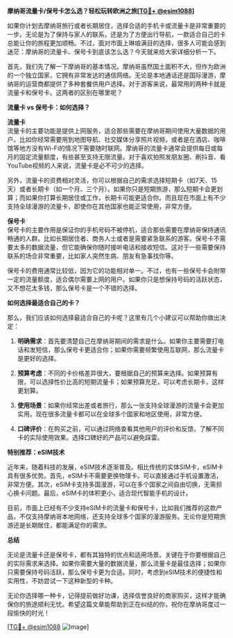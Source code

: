 **摩纳哥流量卡/保号卡怎么选？轻松玩转欧洲之旅[[TG💪+ @esim1088](https://t.me/s/esim1088)]**

如果你计划去摩纳哥旅行或者长期居住，选择合适的手机卡或流量卡是非常重要的一步。无论是为了保持与家人的联系，还是为了方便出行导航，一款适合自己的卡总能让你的旅程更加顺畅。不过，面对市面上琳琅满目的选择，很多人可能会感到迷茫：摩纳哥的流量卡、保号卡到底该怎么选？今天就来给大家详细分析一下。

首先，我们先了解一下摩纳哥的基本情况。摩纳哥虽然国土面积不大，但作为欧洲的一个独立国家，它拥有非常发达的通信网络。无论是本地通话还是国际漫游，摩纳哥的运营商都提供了多种套餐供用户选择。对于游客来说，最常用的两种卡就是流量卡和保号卡。这两者的区别在哪里呢？

**流量卡 vs 保号卡：如何选择？**

**流量卡**  
流量卡的主要功能是提供上网服务，适合那些需要在摩纳哥期间使用大量数据的用户。比如你经常需要用到地图导航、社交媒体分享照片视频，或者是在酒店、咖啡馆等地方没有Wi-Fi的情况下需要随时联网。摩纳哥的流量卡通常会提供每日或每月的固定流量额度，有些甚至支持无限流量。对于喜欢拍照发朋友圈、刷抖音、看YouTube视频的人来说，流量卡是必不可少的选择。

另外，流量卡的资费相对灵活，你可以根据自己的需求选择短期卡（如7天、15天）或者长期卡（如一个月、三个月）。如果你只是短期旅游，那么短期卡会更划算；而如果你打算长期居住或工作，长期卡可能更适合你。而且现在市面上有不少支持全球漫游的流量卡，即使你在其他国家也能正常使用，非常方便。

**保号卡**  
保号卡的主要作用是保证你的手机号码不被停机，适合那些需要在摩纳哥保持通讯畅通的人群。比如长期居住者、商务人士或者是需要紧急联系的游客。保号卡不需要太多的数据流量，但它能确保你随时接听电话和接收短信。这对于一些需要保持联系的场合非常重要，比如家人突然生病、朋友有急事找你等。

保号卡的费用通常比较低，因为它的功能相对单一。不过，也有一些保号卡会附带一定的流量额度，适合偶尔需要上网的用户。如果你只是想保持号码的活跃状态，又不想花太多钱，那么保号卡是一个不错的选择。

**如何选择最适合自己的卡？**

那么，我们应该如何选择最适合自己的卡呢？这里有几个小建议可以帮助你做出决定：

1. **明确需求**：首先要清楚自己在摩纳哥期间的需求是什么。如果你主要需要打电话和发短信，那么保号卡更适合你；如果你需要频繁使用互联网，那么流量卡是更好的选择。

2. **预算考虑**：不同的卡价格差异很大，要根据自己的预算来选择。如果预算有限，可以选择性价比高的短期流量卡；如果预算充足，可以考虑长期卡，这样更划算。

3. **使用场景**：如果你经常出差或者旅行，那么一张支持全球漫游的流量卡会更加实用。现在很多流量卡都可以在全球多个国家和地区使用，非常方便。

4. **口碑评价**：在购买之前，可以通过网络查看其他用户的评价和反馈，了解不同卡的实际使用效果。选择口碑好的产品可以避免踩雷。

**特别推荐：eSIM技术**

近年来，随着科技的发展，eSIM技术逐渐普及。相比传统的实体SIM卡，eSIM卡具有很多优势。首先，eSIM卡不需要更换物理卡，可以直接通过手机设置激活，非常方便。其次，eSIM卡支持多国漫游，可以在多个国家之间自由切换，无需担心换卡问题。最后，eSIM卡的体积更小，适合现代智能手机的设计。

目前，市面上已经有不少支持eSIM卡的流量卡和保号卡，比如我们推荐的这款产品，不仅支持摩纳哥本地网络，还支持全球多个国家的漫游服务。无论你是短期旅游还是长期居住，都能满足你的需求。

**总结**

无论是流量卡还是保号卡，都有其独特的优点和适用场景。关键在于你要根据自己的实际需求来选择。如果你需要大量的数据流量，那么流量卡是最佳选择；如果你只需要保持号码活跃，那么保号卡更为合适。同时，考虑到eSIM技术的便捷性和实用性，不妨尝试一下这种新型的卡种。

无论你选择哪一种卡，记得提前做好功课，选择信誉良好的商家购买，这样才能确保你的旅途顺利无忧。希望这篇文章能帮助到正在纠结的你，祝你在摩纳哥度过一段愉快的时光！

[[TG💪+ @esim1088](https://t.me/s/esim1088) ![Image](https://i.postimg.cc/4NQfJmqS/Snipaste-2025-05-13-00-14-12.png)]